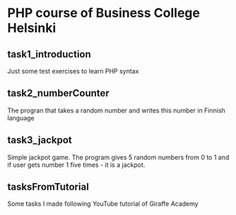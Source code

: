 # PHP course of Business College Helsinki

## task1_introduction

Just some test exercises to learn PHP syntax

## task2_numberCounter

The progran that takes a random number and writes this number in Finnish language

## task3_jackpot

Simple jackpot game. The program gives 5 random numbers from 0 to 1 and if user gets number 1 five times - it is a jackpot.

## tasksFromTutorial

Some tasks I made following YouTube tutorial of Giraffe Academy
